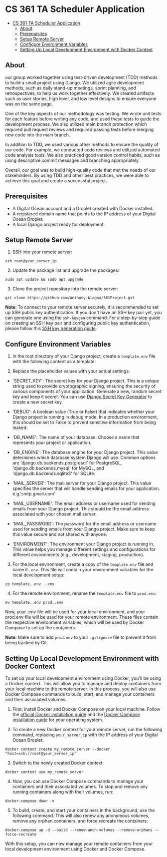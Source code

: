# CS 361 TA Scheduler Application


- [CS 361 TA Scheduler Application](#cs-361-ta-scheduler-application)
  - [About](#about)
  - [Prerequisites](#prerequisites)
  - [Setup Remote Server](#setup-remote-server)
  - [Configure Environment Variables](#configure-environment-variables)
  - [Setting Up Local Development Environment with Docker Context](#setting-up-local-development-environment-with-docker-context)

## About
our group worked together using test-driven development (TDD) methods to build a small project using Django. We utilized agile development methods, such as daily stand-up meetings, sprint planning, and retrospectives, to help us work together effectively. We created artifacts such as user stories, high level, and low level designs to ensure everyone was on the same page.

One of the key aspects of our methodology was testing. We wrote unit tests for each feature before writing any code, and used these tests to guide the development process. We also utilized main branch protection which required pull request reviews and required passing tests before merging new code into the main branch.

In addition to TDD, we used various other methods to ensure the quality of our code. For example, we conducted code reviews and utilized automated code analysis tools. We also practiced good version control habits, such as using descriptive commit messages and branching appropriately.

Overall, our goal was to build high-quality code that met the needs of our stakeholders. By using TDD and other best practices, we were able to achieve this goal and create a successful project.

## Prerequisites
- A Digital Ocean account and a Droplet created with Docker installed.
- A registered domain name that points to the IP address of your Digital Ocean Droplet.
- A local Django project ready for deployment.

## Setup Remote Server
1. SSH into your remote server:
```shell
ssh root@your_server_ip
```

2. Update the package list and upgrade the packages:
```shell
sudo apt update && sudo apt upgrade
```

3. Clone the project repository into the remote server:
```shell
git clone https://github.com/Anthony-Alagna/361Project.git
```
**Note**: To connect to your remote server securely, it is recommended to set up SSH public key authentication. If you don't have an SSH key pair yet, you can generate one using the `ssh-keygen` command. For a step-by-step guide on creating an SSH key pair and configuring public key authentication, please follow this [SSH key generation guide](https://www.digitalocean.com/community/tutorials/how-to-set-up-ssh-keys-on-ubuntu-1804).


## Configure Environment Variables
1. In the root directory of your Django project, create a `template.env` file with the following content as a template:


2. Replace the placeholder values with your actual settings:

- 'SECRET_KEY': The secret key for your Django project. This is a unique string used to provide cryptographic signing, ensuring the security of various components of your application. Generate a new, random secret key and keep it secret. You can use [Django Secret Key Generator](https://djecrety.ir/) to create a new secret key.

- 'DEBUG': A boolean value (True or False) that indicates whether your Django project is running in debug mode. In a production environment, this should be set to False to prevent sensitive information from being leaked.

- 'DB_NAME': The name of your database. Choose a name that represents your project or application.

- 'DB_ENGINE': The database engine for your Django project. This value determines which database system Django will use. Common options are 'django.db.backends.postgresql' for PostgreSQL, 'django.db.backends.mysql' for MySQL, and 'django.db.backends.sqlite3' for SQLite.

- 'MAIL_SERVER': The mail server for your Django project. This value specifies the server that will handle sending emails for your application. e.g.'smtp.gmail.com' 

- 'MAIL_USERNAME': The email address or username used for sending emails from your Django project. This should be the email address associated with your chosen mail server.

- 'MAIL_PASSWORD': The password for the email address or username used for sending emails from your Django project. Make sure to keep this value secure and not shared with anyone.

- 'ENVIRONMENT': The environment your Django project is running in. This value helps you manage different settings and configurations for different environments (e.g., development, staging, production).


3. For the local environment, create a copy of the `template.env` file and name it `.env`. This file will contain your environment variables for the local development setup:

```shell
cp template..env ..env
```

4. For the remote environment, rename the `template.env` file to `prod.env`:
```shell
mv template..env prod..env
```
Now, your .env file will be used for your local environment, and your prod.env file will be used for your remote environment. These files contain the respective environment variables, which will be used by Docker Compose to set up the containers.

**Note**: Make sure to add `prod.env` to your `.gitignore` file to prevent it from being tracked by Git.


## Setting Up Local Development Environment with Docker Context

To set up your local development environment using Docker, you'll be using a Docker context. This will allow you to manage and deploy containers from your local machine to the remote server. In this process, you will also use Docker Compose commands to build, start, and manage your containers and their associated volumes.

1. First, install Docker and Docker Compose on your local machine. Follow the [official Docker installation guide](https://docs.docker.com/get-docker/) and the [Docker Compose installation guide](https://docs.docker.com/compose/install/) for your operating system.

2. To create a new Docker context for your remote server, run the following command, replacing `your_server_ip` with the IP address of your Digital Ocean Droplet:

```shell
docker context create my_remote_server --docker "host=ssh://root@your_server_ip"
```

3. Switch to the newly created Docker context:
```shell
docker context use my_remote_server
```

4. Now, you can use Docker Compose commands to manage your containers and their associated volumes. To stop and remove any running containers along with their volumes, run:
```shell
docker-compose down -v
```

5. To build, create, and start your containers in the background, use the following command. This will also renew any anonymous volumes, remove any orphan containers, and force recreate the containers:
```shell
docker-compose up -d --build --renew-anon-volumes --remove-orphans --force-recreate
```
With this setup, you can now manage your remote containers from your local development environment using Docker and Docker Compose.